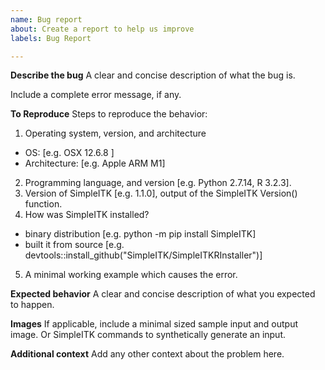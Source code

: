 ```yaml
---
name: Bug report
about: Create a report to help us improve
labels: Bug Report

---
```


**Describe the bug**
A clear and concise description of what the bug is.

Include a complete error message, if any.

**To Reproduce**
Steps to reproduce the behavior:

1. Operating system, version, and architecture
 - OS: [e.g. OSX 12.6.8 ]
 - Architecture: [e.g. Apple ARM M1]
2. Programming language, and version [e.g. Python 2.7.14, R 3.2.3].
3. Version of SimpleITK [e.g. 1.1.0], output of the SimpleITK Version() function.
4. How was SimpleITK installed?
 - binary distribution [e.g. python -m pip install SimpleITK]
 - built it from source [e.g. devtools::install_github("SimpleITK/SimpleITKRInstaller")]
5. A minimal working example which causes the error.

**Expected behavior**
A clear and concise description of what you expected to happen.

**Images**
If applicable, include a minimal sized sample input and output image. Or SimpleITK commands to synthetically generate
an input.

**Additional context**
Add any other context about the problem here.
